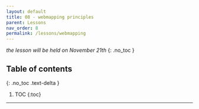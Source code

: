 ```yaml
---
layout: default
title: 08 - webmapping principles
parent: Lessons
nav_order: 8
permalink: /lessons/webmapping
---
```

*the lesson will be held on November 21th*
{: .no_toc }

## Table of contents
{: .no_toc .text-delta }

1. TOC
{:toc}

---

